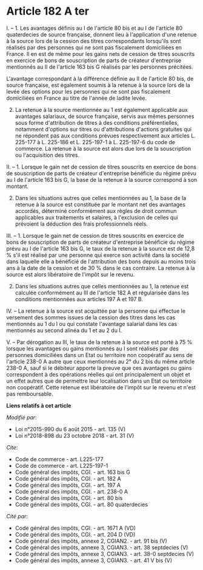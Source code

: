 # Article 182 A ter

I. – 1. Les avantages définis au I de l'article 80 bis et au I de l'article 80 quaterdecies de source française, donnent lieu
à l'application d'une retenue à la source lors de la cession des titres correspondants lorsqu'ils sont réalisés par des
personnes qui ne sont pas fiscalement domiciliées en France. Il en est de même pour les gains nets de cession de titres
souscrits en exercice de bons de souscription de parts de créateur d'entreprise mentionnés au II de l'article 163 bis G
réalisés par les personnes précitées.

L'avantage correspondant à la différence définie au II de l'article 80 bis, de source française, est également soumis à la
retenue à la source lors de la levée des options pour les personnes qui ne sont pas fiscalement domiciliées en France au
titre de l'année de ladite levée.

2. La retenue à la source mentionnée au 1 est également applicable aux avantages salariaux, de source française, servis aux
mêmes personnes sous forme d'attribution de titres à des conditions préférentielles, notamment d'options sur titres ou
d'attributions d'actions gratuites qui ne répondent pas aux conditions prévues respectivement aux articles L. 225-177 à L.
225-186 et L. 225-197-1 à L. 225-197-6 du code de commerce. La retenue à la source est alors due lors de la souscription ou
l'acquisition des titres.

II. – 1. Lorsque le gain net de cession de titres souscrits en exercice de bons de souscription de parts de créateur
d'entreprise bénéficie du régime prévu au I de l'article 163 bis G, la base de la retenue à la source correspond à son
montant.

2. Dans les situations autres que celles mentionnées au 1, la base de la retenue à la source est constituée par le montant
net des avantages accordés, déterminé conformément aux règles de droit commun applicables aux traitements et salaires, à
l'exclusion de celles qui prévoient la déduction des frais professionnels réels.

III. – 1. Lorsque le gain net de cession de titres souscrits en exercice de bons de souscription de parts de créateur
d'entreprise bénéficie du régime prévu au I de l'article 163 bis G, le taux de la retenue à la source est de 12,8 % s'il est
réalisé par une personne qui exerce son activité dans la société dans laquelle elle a bénéficié de l'attribution des bons
depuis au moins trois ans à la date de la cession et de 30 % dans le cas contraire. La retenue à la source est alors
libératoire de l'impôt sur le revenu.

2. Dans les situations autres que celles mentionnées au 1, la retenue est calculée conformément au III de l'article 182 A et
régularisée dans les conditions mentionnées aux articles 197 A et 197 B.

IV. – La retenue à la source est acquittée par la personne qui effectue le versement des sommes issues de la cession des
titres dans les cas mentionnés au 1 du I ou qui constate l'avantage salarial dans les cas mentionnés au second alinéa du 1 et
au 2 du I.

V. – Par dérogation au III, le taux de la retenue à la source est porté à 75 % lorsque les avantages ou gains mentionnés au I
sont réalisés par des personnes domiciliées dans un Etat ou territoire non coopératif au sens de l'article 238-0 A autre que
ceux mentionnés au 2° du 2 bis du même article 238-0 A, sauf si le débiteur apporte la preuve que ces avantages ou gains
correspondent à des opérations réelles qui ont principalement un objet et un effet autres que de permettre leur localisation
dans un Etat ou territoire non coopératif. Cette retenue est libératoire de l'impôt sur le revenu et n'est pas remboursable.

**Liens relatifs à cet article**

_Modifié par_:

  - Loi n°2015-990 du 6 août 2015 - art. 135 (V)
  - Loi n°2018-898 du 23 octobre 2018 - art. 31 (V)

_Cite_:

  - Code de commerce - art. L225-177
  - Code de commerce - art. L225-197-1
  - Code général des impôts, CGI. - art. 163 bis G
  - Code général des impôts, CGI. - art. 182 A
  - Code général des impôts, CGI. - art. 197 A
  - Code général des impôts, CGI. - art. 238-0 A
  - Code général des impôts, CGI. - art. 80 bis
  - Code général des impôts, CGI. - art. 80 quaterdecies

_Cité par_:

  - Code général des impôts, CGI. - art. 1671 A (VD)
  - Code général des impôts, CGI. - art. 204 D (VD)
  - Code général des impôts, annexe 2, CGIAN2. - art. 91 bis (V)
  - Code général des impôts, annexe 3, CGIAN3. - art. 38 septdecies (V)
  - Code général des impôts, annexe 3, CGIAN3. - art. 38-0 septdecies (V)
  - Code général des impôts, annexe 3, CGIAN3. - art. 41 V bis (V)
